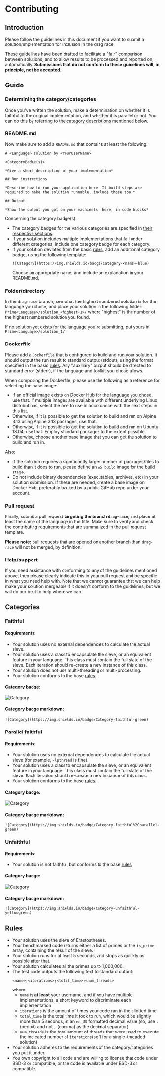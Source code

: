 # Contributing

## Introduction
Please follow the guidelines in this document if you want to submit a solution/implementation for inclusion in the drag race.

These guidelines have been drafted to facilitate a "fair" comparison between solutions, and to allow results to be processed and reported on, automatically. **Submissions that do not conform to these guidelines will, in principle, not be accepted.**

## Guide

### Determining the category/categories
Once you've written the solution, make a determination on whether it is faithful to the original implementation, and whether it is parallel or not.
You can do this by referring to [the category descriptions](#Categories) mentioned below.

### README.md
Now make sure to add a `README.md` that contains at least the following:

```
# <Language> solution by <YourUserName>

<CategoryBadge(s)>

*Give a short description of your implementation*

## Run instructions

*Describe how to run your application here. If build steps are required to make the solution runnable, include those too.*

## Output

*Show the output you got on your machine(s) here, in code blocks*
```

Concerning the category badge(s):
* The category badges for the various categories are specified in [their respective sections](#Categories).
* If your solution includes multiple implementations that fall under different categories, include one category badge for each category.
* If your solution deviates from the basic [rules](#Rules), add an additional category badge, using the following template:
  ```
  ![Category](https://img.shields.io/badge/Category-<name>-blue)
  ```
  Choose an appropriate name, and include an explanation in your README.md.

### Folder/directory
In the  `drag-race` branch, see what the highest numbered solution is for the language you chose, and place your solution in the following folder:
`Prime<Language>/solution_<highest+1>/` where "highest" is the number of the highest numbered solution you found. 

If no solution yet exists for the language you're submitting, put yours in `Prime<Language>/solution_1/`

### Dockerfile
Please add a `Dockerfile` that is configured to build and run your solution. It should output the run result to standard output (stdout), using the format specified in the basic [rules](#Rules). Any "auxiliary" output should be directed to standard error (stderr), if the language and toolkit you chose allows.

When composing the Dockerfile, please use the following as a reference for selecting the base image:
* If an official image exists on [Docker Hub](https://hub.docker.com/) for the language you chose, use that. If multiple images are available with different underlying Linux distributions, select the one to use in accordance with the next steps in this list.
* Otherwise, if it is possible to get the solution to build and run on Alpine 3.13 using Alpine 3.13 packages, use that.
* Otherwise, if it is possible to get the solution to build and run on Ubuntu 18.04, use that. Employ standard packages to the extent possible.
* Otherwise, choose another base image that you can get the solution to build and run in.

Also:
* If the solution requires a significantly larger number of packages/files to build than it does to run, please define an `AS build` image for the build stage.
* Do not include binary dependencies (executables, archives, etc) in your solution submission. If these are needed, create a base image on Docker Hub, preferably backed by a public GitHub repo under your account.

### Pull request
Finally, submit a pull request **targeting the branch `drag-race`**, and place at least the name of the language in the title. Make sure to verify and check the contributing requirements that are summarized in the pull request template.

**Please note:** pull requests that are opened on another branch than `drag-race` will not be merged, by definition.

### Help/support
If you need assistance with conforming to any of the guidelines mentioned above, then please clearly indicate this in your pull request and be specific in what you need help with. 
Note that we cannot guarantee that we can help make your solution mergeable if it doesn't conform to the guidelines, but we will do our best to help where we can. 

## Categories

### Faithful

#### Requirements:

* Your solution uses no external dependencies to calculate the actual sieve.
* Your solution uses a class to encapsulate the sieve, or an equivalent feature in your language. This class must contain the full state of the sieve. Each iteration should re-create a new instance of this class.
* Your solution does not use multi-threading or multi-processing.
* Your solution conforms to the base [rules](#Rules).

#### Category badge:

![Category](https://img.shields.io/badge/Category-faithful-green)

#### Category badge markdown:

```
![Category](https://img.shields.io/badge/Category-faithful-green)
```

### Parallel faithful

#### Requirements:

* Your solution uses no external dependencies to calculate the actual sieve (for example, `-lpthread` is fine).
* Your solution uses a class to encapsulate the sieve, or an equivalent feature in your language. This class must contain the full state of the sieve. Each iteration should re-create a new instance of this class.
* Your solution conforms to the base [rules](#Rules).

#### Category badge:

![Category](https://img.shields.io/badge/Category-faithful%2Cparallel-green)

#### Category badge markdown:

```
![Category](https://img.shields.io/badge/Category-faithful%2Cparallel-green)
```

### Unfaithful

#### Requirements:
* Your solution is not faithful, but conforms to the base [rules](#Rules).

#### Category badge:

![Category](https://img.shields.io/badge/Category-unfaithful-yellowgreen)

#### Category badge markdown:

```
![Category](https://img.shields.io/badge/Category-unfaithful-yellowgreen)
```

## Rules

* Your solution uses the sieve of Erastosthenes.
* Your benchmarked code returns either a list of primes or the `is_prime` array, containing the result of the sieve.
* Your solution runs for at least 5 seconds, and stops as quickly as possible after that.
* Your solution calculates all the primes up to 1,000,000.
* The test code outputs the following text to standard output:
   ```
   <name>;<iterations>;<total_time>;<num_threads>
   ```
   where:
   * `name` is **at least** your username, and if you have multiple implementations, a short keyword to discriminate each implementation
   * `iterations` is the amount of times your code ran in the allotted time
   * `total_time` is the total time it took to run, which would be slightly more than 5 seconds, in an `en_US` formatted decimal value (so, use `.` (period) and not `,` (comma) as the decimal separator)
   * `num_threads` is the total amount of threads that were used to execute the indicated number of `iterations`(so 1 for a single-threaded solution)
* Your solution adheres to the requirements of the category/categories you put it under.
* You own copyright to all code and are willing to license that code under BSD-3 or compatible, or the code is available under BSD-3 or compatible.

